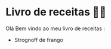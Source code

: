 # Livro de receitas :man_cook:



Olá Bem vindo ao meu livro de receitas :

- Strognoff de frango

  

